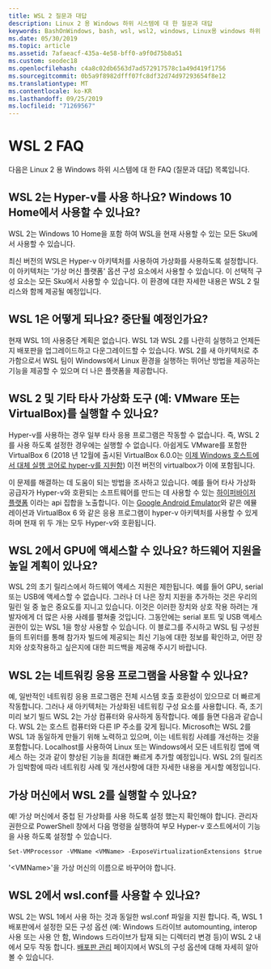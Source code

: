 ```yaml
---
title: WSL 2 질문과 대답
description: Linux 2 용 Windows 하위 시스템에 대 한 질문과 대답
keywords: BashOnWindows, bash, wsl, wsl2, windows, Linux용 windows 하위 시스템, windowssubsystem, ubuntu, debian, suse, windows 10, 설치
ms.date: 05/30/2019
ms.topic: article
ms.assetid: 7afaeacf-435a-4e58-bff0-a9f0d75b8a51
ms.custom: seodec18
ms.openlocfilehash: c4a8c02db6563d7ad572917578c1a49d419f1756
ms.sourcegitcommit: 0b5a9f8982dfff07fc8df32d74d97293654f8e12
ms.translationtype: MT
ms.contentlocale: ko-KR
ms.lasthandoff: 09/25/2019
ms.locfileid: "71269567"
---
```

# <a name="wsl-2-faq"></a>WSL 2 FAQ

다음은 Linux 2 용 Windows 하위 시스템에 대 한 FAQ (질문과 대답) 목록입니다.

## <a name="does-wsl-2-use-hyper-v-will-it-be-available-on-windows-10-home"></a>WSL 2는 Hyper-v를 사용 하나요? Windows 10 Home에서 사용할 수 있나요?

WSL 2는 Windows 10 Home을 포함 하여 WSL을 현재 사용할 수 있는 모든 Sku에서 사용할 수 있습니다.

최신 버전의 WSL은 Hyper-v 아키텍처를 사용하여 가상화를 사용하도록 설정합니다. 이 아키텍처는 '가상 머신 플랫폼' 옵션 구성 요소에서 사용할 수 있습니다. 이 선택적 구성 요소는 모든 Sku에서 사용할 수 있습니다. 이 환경에 대한 자세한 내용은 WSL 2 릴리스와 함께 제공될 예정입니다.

## <a name="what-will-happen-to-wsl-1-will-it-be-abandoned"></a>WSL 1은 어떻게 되나요? 중단될 예정인가요?

현재 WSL 1의 사용중단 계획은 없습니다. WSL 1과 WSL 2를 나란히 실행하고 언제든지 배포판을 업그레이드하고 다운그레이드할 수 있습니다. WSL 2를 새 아키텍처로 추가함으로서 WSL 팀이 Windows에서 Linux 환경을 실행하는 뛰어난 방법을 제공하는 기능을 제공할 수 있으며 더 나은 플랫폼을 제공합니다.

## <a name="will-i-be-able-to-run-wsl-2-and-other-3rd-party-virtualization-tools-such-as-vmware-or-virtualbox"></a>WSL 2 및 기타 타사 가상화 도구 (예: VMware 또는 VirtualBox)를 실행할 수 있나요?

Hyper-v를 사용하는 경우 일부 타사 응용 프로그램은 작동할 수 없습니다. 즉, WSL 2를 사용 하도록 설정한 경우에는 실행할 수 없습니다. 아쉽게도 VMware를 포함한 VirtualBox 6 (2018 년 12월에 출시된 VirtualBox 6.0.0는 [이제 Windows 호스트에서 대체 실행 코어로 hyper-v를 지원함][1]) 이전 버전의 virtualbox가 이에 포함됩니다.

이 문제를 해결하는 데 도움이 되는 방법을 조사하고 있습니다. 예를 들어 타사 가상화 공급자가 Hyper-v와 호환되는 소프트웨어를 만드는 데 사용할 수 있는 [하이퍼바이저 플랫폼][2] 이라는 api 집합을 노출합니다. 이는 [Google Android Emulator][3]와 같은 에뮬레이션과 VirtualBox 6 와 같은 응용 프로그램이 hyper-v 아키텍처를 사용할 수 있게 하며 현재 위 두 개는 모두 Hyper-v와 호환됩니다.

## <a name="can-i-access-the-gpu-in-wsl-2-are-there-plans-to-increase-hardware-support"></a>WSL 2에서 GPU에 액세스할 수 있나요? 하드웨어 지원을 높일 계획이 있나요?

WSL 2의 초기 릴리스에서 하드웨어 액세스 지원은 제한됩니다. 예를 들어 GPU, serial 또는 USB에 액세스할 수 없습니다. 그러나 더 나은 장치 지원을 추가하는 것은 우리의 밀린 일 중 높은 중요도를 지니고 있습니다. 이것은 이러한 장치와 상호 작용 하려는 개발자에게 더 많은 사용 사례를 펼쳐줄 것입니다. 그동안에는 serial 포트 및 USB 액세스 권한이 있는 WSL 1을 항상 사용할 수 있습니다. 이 블로그를 주시하고 WSL 팀 구성원들의 트위터를 통해 참가자 빌드에 제공되는 최신 기능에 대한 정보를 확인하고, 어떤 장치와 상호작용하고 싶은지에 대한 피드백을 제공해 주시기 바랍니다.

## <a name="will-wsl-2-be-able-to-use-networking-applications"></a>WSL 2는 네트워킹 응용 프로그램을 사용할 수 있나요?

예, 일반적인 네트워킹 응용 프로그램은 전체 시스템 호출 호환성이 있으므로 더 빠르게 작동합니다. 그러나 새 아키텍처는 가상화된 네트워킹 구성 요소를 사용합니다. 즉, 초기 미리 보기 빌드 WSL 2는 가상 컴퓨터와 유사하게 동작합니다. 예를 들면 다음과 같습니다. WSL 2는 호스트 컴퓨터와 다른 IP 주소를 갖게 됩니다. Microsoft는 WSL 2를 WSL 1과 동일하게 만들기 위해 노력하고 있으며, 이는 네트워킹 사례를 개선하는 것을 포함합니다. Localhost를 사용하여 Linux 또는 Windows에서 모든 네트워킹 앱에 액세스 하는 것과 같이 향상된 기능을 최대한 빠르게 추가할 예정입니다. WSL 2의 릴리즈가 임박함에 따라 네트워킹 사례 및 개선사항에 대한 자세한 내용을 게시할 예정입니다.

## <a name="can-i-run-wsl-2-in-a-virtual-machine"></a>가상 머신에서 WSL 2를 실행할 수 있나요?

예! 가상 머신에서 중첩 된 가상화를 사용 하도록 설정 했는지 확인해야 합니다. 관리자 권한으로 PowerShell 창에서 다음 명령을 실행하여 부모 Hyper-v 호스트에서이 기능을 사용 하도록 설정할 수 있습니다.

`Set-VMProcessor -VMName <VMName> -ExposeVirtualizationExtensions $true`

'&lt;VMName&gt;'을 가상 머신의 이름으로 바꾸어야 합니다.

## <a name="can-i-use-wslconf-in-wsl-2"></a>WSL 2에서 wsl.conf를 사용할 수 있나요?

WSL 2는 WSL 1에서 사용 하는 것과 동일한 wsl.conf 파일을 지원 합니다. 즉, WSL 1 배포판에서 설정한 모든 구성 옵션 (예: Windows 드라이브 automounting, interop 사용 또는 사용 안 함, Windows 드라이브가 탑재 되는 디렉터리 변경 등)이 WSL 2 내에서 모두 작동 합니다. [배포판 관리](./wsl-config.md) 페이지에서 WSL의 구성 옵션에 대해 자세히 알아볼 수 있습니다. 

 [1]: https://www.virtualbox.org/wiki/Changelog-6.0
 [2]: https://docs.microsoft.com/en-us/virtualization/api/
 [3]: https://devblogs.microsoft.com/visualstudio/hyper-v-android-emulator-support/
